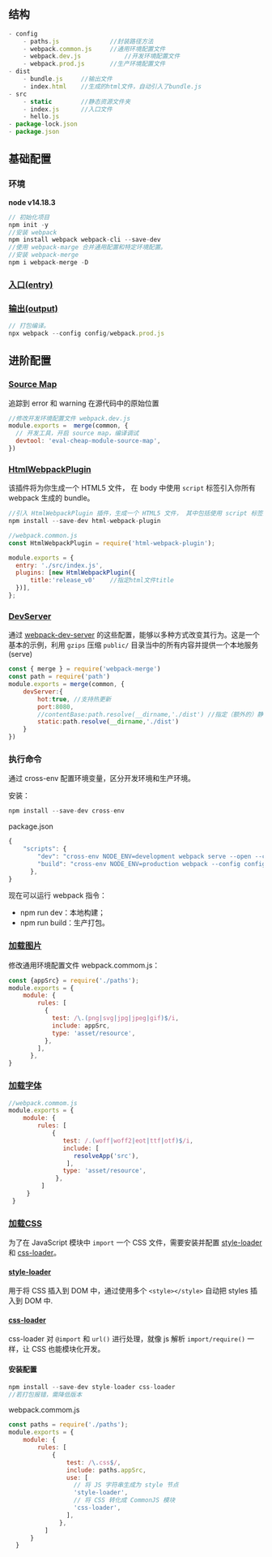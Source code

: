 ## 结构

```js
- config
	- paths.js				//封装路径方法
	- webpack.common.js	    //通用环境配置文件
	- webpack.dev.js	  		//开发环境配置文件
	- webpack.prod.js		//生产环境配置文件
- dist
	- bundle.js		//输出文件
	- index.html	//生成的html文件，自动引入了bundle.js
- src
	- static		//静态资源文件夹
	- index.js		//入口文件
	- hello.js
- package-lock.json
- package.json

```

## 基础配置

### 环境

**node v14.18.3**

```javascript
// 初始化项目
npm init -y
//安装 webpack
npm install webpack webpack-cli --save-dev
//使用 webpack-marge 合并通用配置和特定环境配置。
//安装 webpack-merge
npm i webpack-merge -D
```

### [入口(entry)](https://webpack.docschina.org/concepts/#entry)

### [输出(output)](https://webpack.docschina.org/concepts/#output)

```javascript
// 打包编译。
npx webpack --config config/webpack.prod.js
```

## 进阶配置

### [Source Map](https://webpack.docschina.org/configuration/devtool)

追踪到 error 和 warning 在源代码中的原始位置

```javascript
//修改开发环境配置文件 webpack.dev.js
module.exports =  merge(common, {
  // 开发工具，开启 source map，编译调试
  devtool: 'eval-cheap-module-source-map',
})
```

### [HtmlWebpackPlugin](https://webpack.docschina.org/plugins/html-webpack-plugin/#root)

该插件将为你生成一个 HTML5 文件， 在 body 中使用 `script` 标签引入你所有 webpack 生成的 bundle。

```javascript
//引入 HtmlWebpackPlugin 插件，生成一个 HTML5 文件， 其中包括使用 script 标签的 body 中的所有 webpack 包。
npm install --save-dev html-webpack-plugin
```

```javascript
//webpack.common.js
const HtmlWebpackPlugin = require('html-webpack-plugin');

module.exports = {
  entry: './src/index.js',
  plugins: [new HtmlWebpackPlugin({
      title:'release_v0'	//指定html文件title
  })],
};
```

### [DevServer](https://webpack.docschina.org/configuration/dev-server/#root)

通过 [webpack-dev-server](https://github.com/webpack/webpack-dev-server) 的这些配置，能够以多种方式改变其行为。这是一个基本的示例，利用 `gzips` 压缩 `public/` 目录当中的所有内容并提供一个本地服务(serve)

```javascript
const { merge } = require('webpack-merge')
const path = require('path')
module.exports = merge(common, {
    devServer:{
        hot:true, //支持热更新
        port:8080,
        //contentBase:path.resolve(__dirname,'./dist') //指定（额外的）静态文件目录， // 如果使用 CopyWebpackPlugin ，设置为false
        static:path.resolve(__dirname,'./dist')
    }
})
```

### 执行命令

通过 cross-env 配置环境变量，区分开发环境和生产环境。

安装：

```javascript
npm install --save-dev cross-env
```

package.json

```javascript
{
    "scripts": {
        "dev": "cross-env NODE_ENV=development webpack serve --open --config config/webpack.dev.js",
        "build": "cross-env NODE_ENV=production webpack --config config/webpack.prod.js"
      },
}
```

现在可以运行 webpack 指令：

- npm run dev：本地构建；
- npm run build：生产打包。

### [加载图片](https://webpack.docschina.org/guides/asset-modules/)

修改通用环境配置文件 webpack.commom.js：

```javascript
const {appSrc} = require('./paths');
module.exports = {
    module: {
        rules: [
          {
            test: /\.(png|svg|jpg|jpeg|gif)$/i,
            include: appSrc,
            type: 'asset/resource',
          },
        ],
      },
}
```

### [加载字体](https://webpack.docschina.org/guides/asset-modules/)

```javascript
//webpack.commom.js
module.exports = {
    module: {
        rules: [
            {
               test: /.(woff|woff2|eot|ttf|otf)$/i,
               include: [
                  resolveApp('src'),
                ],
               type: 'asset/resource',
             },
         ]
     }
 }
```

### [加载CSS](https://webpack.docschina.org/loaders/css-loader)

为了在 JavaScript 模块中 `import` 一个 CSS 文件，需要安装并配置 [style-loader](https://link.juejin.cn/?target=https%3A%2F%2Fwebpack.docschina.org%2Floaders%2Fstyle-loader) 和 [css-loader](https://link.juejin.cn/?target=https%3A%2F%2Fwebpack.docschina.org%2Floaders%2Fcss-loader)。

#### [style-loader](https://webpack.docschina.org/loaders/style-loader)

用于将 CSS 插入到 DOM 中，通过使用多个 `<style></style>` 自动把 styles 插入到 DOM 中.

#### [css-loader](https://webpack.docschina.org/loaders/css-loader)

css-loader 对 `@import` 和 `url()` 进行处理，就像 js 解析 `import/require()` 一样，让 CSS 也能模块化开发。

#### 安装配置

```javascript
npm install --save-dev style-loader css-loader
//若打包报错，需降低版本
```

webpack.commom.js

```javascript
const paths = require('./paths');
module.exports = {
    module: {
        rules: [
            {
                test: /\.css$/,
                include: paths.appSrc,
                use: [
                  // 将 JS 字符串生成为 style 节点
                  'style-loader',
                  // 将 CSS 转化成 CommonJS 模块
                  'css-loader',
                ],
              },
          ]
      }
  }
```


